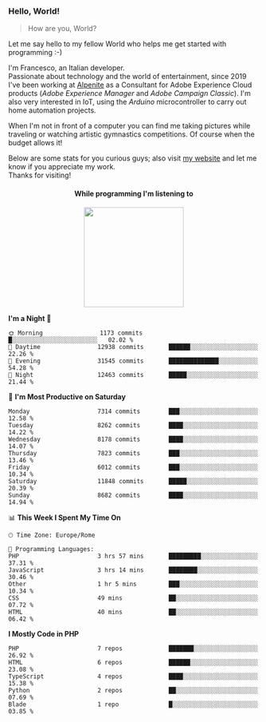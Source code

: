 ### Hello, World!

> How are you, World?

Let me say hello to my fellow World who helps me get started with programming :-)

I'm Francesco, an Italian developer.  
Passionate about technology and the world of entertainment, since 2019 I've been working at [Alpenite](https://www.alpenite.com) as a Consultant for Adobe Experience Cloud products (*Adobe Experience Manager* and *Adobe Campaign Classic*). I'm also very interested in IoT, using the *Arduino* microcontroller to carry out home automation projects.

When I'm not in front of a computer you can find me taking pictures while traveling or watching artistic gymnastics competitions. Of course when the budget allows it!

Below are some stats for you curious guys; also visit [my website](https://www.francescorega.eu) and let me know if you appreciate my work.  
Thanks for visiting!

<div align="center">
  <h4>While programming I'm listening to</h4>
  <a href="https://apps.francescorega.eu/now-playing/11147232609" target="_blank"><img src="https://apps.francescorega.eu/now-playing/11147232609" width="200"></a>
</div>

<!--START_SECTION:waka-->
**I'm a Night 🦉** 

```text
🌞 Morning                1173 commits        █░░░░░░░░░░░░░░░░░░░░░░░░   02.02 % 
🌆 Daytime                12938 commits       ██████░░░░░░░░░░░░░░░░░░░   22.26 % 
🌃 Evening                31545 commits       ██████████████░░░░░░░░░░░   54.28 % 
🌙 Night                  12463 commits       █████░░░░░░░░░░░░░░░░░░░░   21.44 % 
```
📅 **I'm Most Productive on Saturday** 

```text
Monday                   7314 commits        ███░░░░░░░░░░░░░░░░░░░░░░   12.58 % 
Tuesday                  8262 commits        ████░░░░░░░░░░░░░░░░░░░░░   14.22 % 
Wednesday                8178 commits        ████░░░░░░░░░░░░░░░░░░░░░   14.07 % 
Thursday                 7823 commits        ███░░░░░░░░░░░░░░░░░░░░░░   13.46 % 
Friday                   6012 commits        ███░░░░░░░░░░░░░░░░░░░░░░   10.34 % 
Saturday                 11848 commits       █████░░░░░░░░░░░░░░░░░░░░   20.39 % 
Sunday                   8682 commits        ████░░░░░░░░░░░░░░░░░░░░░   14.94 % 
```


📊 **This Week I Spent My Time On** 

```text
🕑︎ Time Zone: Europe/Rome

💬 Programming Languages: 
PHP                      3 hrs 57 mins       █████████░░░░░░░░░░░░░░░░   37.31 % 
JavaScript               3 hrs 14 mins       ████████░░░░░░░░░░░░░░░░░   30.46 % 
Other                    1 hr 5 mins         ███░░░░░░░░░░░░░░░░░░░░░░   10.34 % 
CSS                      49 mins             ██░░░░░░░░░░░░░░░░░░░░░░░   07.72 % 
HTML                     40 mins             ██░░░░░░░░░░░░░░░░░░░░░░░   06.42 % 
```

**I Mostly Code in PHP** 

```text
PHP                      7 repos             ███████░░░░░░░░░░░░░░░░░░   26.92 % 
HTML                     6 repos             ██████░░░░░░░░░░░░░░░░░░░   23.08 % 
TypeScript               4 repos             ████░░░░░░░░░░░░░░░░░░░░░   15.38 % 
Python                   2 repos             ██░░░░░░░░░░░░░░░░░░░░░░░   07.69 % 
Blade                    1 repo              █░░░░░░░░░░░░░░░░░░░░░░░░   03.85 % 
```




<!--END_SECTION:waka-->
